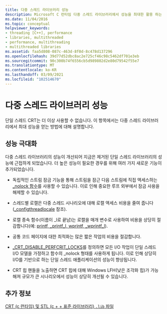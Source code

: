 ```yaml
---
title: 다중 스레드 라이브러리 성능
description: Microsoft C 런타임 다중 스레드 라이브러리에서 성능을 최대한 활용 하는 방법에 대 한 개요입니다.
ms.date: 11/04/2016
ms.topic: conceptual
helpviewer_keywords:
- threading [C++], performance
- libraries, multithreaded
- performance, multithreading
- multithreaded libraries
ms.assetid: faa5d808-087c-463d-8f0d-8c478d137296
ms.openlocfilehash: 39d77d52dbc8ac2e725cf46c98c5462df701e3eb
ms.sourcegitcommit: 90c300b74f6556cb5d989802d2e80d79542f55e7
ms.translationtype: MT
ms.contentlocale: ko-KR
ms.lasthandoff: 03/09/2021
ms.locfileid: "102514670"
---
```

# <a name="multithreaded-libraries-performance"></a>다중 스레드 라이브러리 성능

단일 스레드 CRT는 더 이상 사용할 수 없습니다. 이 항목에서는 다중 스레드 라이브러리에서 최대 성능을 얻는 방법에 대해 설명합니다.

## <a name="maximizing-performance"></a>성능 극대화

다중 스레드 라이브러리의 성능이 개선되어 지금은 제거된 단일 스레드 라이브러리의 성능에 근접하게 되었습니다. 더 높은 성능이 필요한 경우를 위해 여러 가지 새로운 기능이 추가되었습니다.

- 독립적인 스트림 잠금 기능을 통해 스트림을 잠근 다음 스트림에 직접 액세스하는 [_nolock 함수](../c-runtime-library/nolock-functions.md)를 사용할 수 있습니다. 이로 인해 중요한 루프 외부에서 잠금 사용을 해제할 수 있습니다.

- 스레드별 로캘은 다중 스레드 시나리오에 대해 로캘 액세스 비용을 줄여 줍니다([_configthreadlocale](../c-runtime-library/reference/configthreadlocale.md) 참조).

- 로캘 종속 함수(이름이 _l로 끝남)는 로캘을 매개 변수로 사용하여 비용을 상당히 절감합니다(예: [printf, _printf_l, wprintf, _wprintf_l](../c-runtime-library/reference/printf-printf-l-wprintf-wprintf-l.md)).

- 공통 코드 페이지에 대한 최적화는 많은 짧은 작업의 비용을 절감합니다.

- [_CRT_DISABLE_PERFCRIT_LOCKS](../c-runtime-library/crt-disable-perfcrit-locks.md)를 정의하면 모든 I/O 작업이 단일 스레드 I/O 모델을 가정하고 함수의 _nolock 형태를 사용하게 됩니다. 이로 인해 상당히 I/O를 기반으로 하는 단일 스레드 애플리케이션의 성능이 향상됩니다.

- CRT 힙 핸들을 노출하면 CRT 힙에 대해 Windows LFH(낮은 조각화 힙)가 가능해져 규모가 큰 시나리오에서 성능이 상당히 개선될 수 있습니다.

## <a name="see-also"></a>추가 정보

[CRT (c 런타임) 및 STL (c + + 표준 라이브러리) `.lib` 파일](../c-runtime-library/crt-library-features.md)

